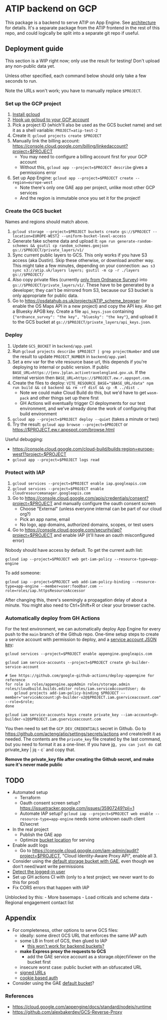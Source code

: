 # ATIP backend on GCP

This package is a backend to serve ATIP on App Engine. See [architecture](../docs/architecture.md) for details. It's a separate package from the ATIP frontend in the rest of this repo, and could logically be split into a separate git repo if useful.

## Deployment guide

This section is a WIP right now; only use the result for testing! Don't upload any non-public data yet.

Unless other specified, each command below should only take a few seconds to run.

Note the URLs won't work; you have to manually replace `$PROJECT`.

### Set up the GCP project

1. [Install gcloud](https://cloud.google.com/sdk/docs/install)
2. [Hook up gcloud to your GCP account](https://cloud.google.com/sdk/docs/initializing)
3. Pick a project ID (which'll also be used as the GCS bucket name) and set it as a shell variable: `PROJECT=atip-test-2`
4. Create it: `gcloud projects create $PROJECT`
4.  Manually link the billing account: <https://console.cloud.google.com/billing/linkedaccount?project=$PROJECT>
	- You may need to configure a billing account first for your GCP account
	- Without this, `gcloud app --project=$PROJECT describe` gives a permissions error
5.  Set up App Engine: `gcloud app --project=$PROJECT create --region=europe-west`
	- Note there's only one GAE app per project, unlike most other GCP services
	- And the region is immutable once you set it for the project!

### Create the GCS bucket

Names and regions should match above.

1.  `gcloud storage --project=$PROJECT buckets create gs://$PROJECT --location=EUROPE-WEST2 --uniform-bucket-level-access`
2.  Generate fake scheme data and upload it: `npm run generate-random-schemes && gsutil cp random_schemes.geojson gs://$PROJECT/private_layers/v1/`
3.  Sync current public layers to GCS. This only works if you have S3 access (aka Dustin). Skip these otherwise, or download another way. This might take a few minutes, depending on your connection: `aws s3 sync s3://atip.uk/layers layers; gsutil -m cp -r ./layers gs://$PROJECT/`
4.  Also copy private files (currently [only from Ordnance Survey](https://github.com/acteng/atip-data-prep/tree/main/ordnance_survey_layers)) into `gs://$PROJECT/private_layers/v1/`. These have to be generated by a developer; they can't be mirrored from S3, because our S3 bucket is only appropriate for public data.
5.  Go to <https://osdatahub.os.uk/projects/ATIP_scheme_browser> (or enable the OS Maps API in a new project) and copy the API key. Also get a Bluesky APGB key. Create a file `api_keys.json` containing `{"ordnance_survey": "the key", "bluesky": "the key"}`, and upload it to the GCS bucket at `gs://$PROJECT/private_layers/api_keys.json`.

### Deploy

1.  Update `GCS_BUCKET` in `backend/app.yaml`
2.  Run `gcloud projects describe $PROJECT | grep projectNumber` and use the result to update `PROJECT_NUMBER` in `backend/app.yaml`
3.  Set a env var for the vite resource base url, this depends if you're deploying to internal or public version. If public `BASE_URL=https://{env.}plan.activetravelengland.gov.uk`. If the internal version then `BASE_URL=https://$PROJECT.ew.r.appspot.com`. 
4.  Create the files to deploy: `VITE_RESOURCE_BASE="$BASE_URL/data" npm run build && cd backend && rm -rf dist && cp -R ../dist .`
	- Note we could make Cloud Build do this, but we'd have to get `wasm-pack` and other things set up there first
	- GH Actions will eventually trigger CI deployments for our test environment, and we've already done the work of configuring that build environment
5.  `gcloud app --project=$PROJECT deploy --quiet` (takes a minute or two)
6.  Try the result: `gcloud app browse --project=$PROJECT` or <https://$PROJECT.ew.r.appspot.com/browse.html>

Useful debugging:

- <https://console.cloud.google.com/cloud-build/builds;region=europe-west1?project=$PROJECT>
- `gcloud app --project=$PROJECT logs read`

### Protect with IAP

1.  `gcloud services --project=$PROJECT enable iap.googleapis.com`
2.  `gcloud services --project=$PROJECT enable cloudresourcemanager.googleapis.com`
3.  Go to <https://console.cloud.google.com/apis/credentials/consent?project=$PROJECT> and manually configure the oauth consent screen
	- Choose "External" (unless everyone internal can be part of our cloud org?)
	- Pick an app name, email
	- No logo, app domains, authorized domains, scopes, or test users
4.  Go to <https://console.cloud.google.com/security/iap?project=$PROJECT> and enable IAP (it'll have an oauth misconfigured error)

Nobody should have access by default. To get the current auth list:

`gcloud iap --project=$PROJECT web get-iam-policy --resource-type=app-engine`

To add someone:

`gcloud iap --project=$PROJECT web add-iam-policy-binding --resource-type=app-engine --member=user:foo@bar.com --role=roles/iap.httpsResourceAccessor`

After changing this, there's seemingly a propagation delay of about a minute. You might also need to Ctrl+Shift+R or clear your browser cache.

### Automatically deploy from GH Actions

For the test environment, we can automatically deploy App Engine for every push to the `main` branch of the Github repo. One-time setup steps to create a service account with permission to deploy, and a [service account JSON key](https://github.com/google-github-actions/auth#authenticating-via-service-account-key-json):

```
gcloud services --project=$PROJECT enable appengine.googleapis.com

gcloud iam service-accounts --project=$PROJECT create gh-builder-service-account

# See https://github.com/google-github-actions/deploy-appengine for reference
for role in roles/appengine.appAdmin roles/storage.admin roles/cloudbuild.builds.editor roles/iam.serviceAccountUser; do
	gcloud projects add-iam-policy-binding $PROJECT --member="serviceAccount:gh-builder-v2@$PROJECT.iam.gserviceaccount.com" --role=$role;
done

gcloud iam service-accounts keys create private_key --iam-account=gh-builder-v2@$PROJECT.iam.gserviceaccount.com
```

You then need to set the `GCP_DEV_CREDENTIALS` secret in Github. Go to <https://github.com/acteng/atip/settings/secrets/actions> and create/edit it as needed. The contents are the `private_key` file created by the last command, but you need to format it as a one-liner. If you have [jq](https://jqlang.github.io/jq/)`, you can just do `cat private_key | jq - c` and copy that.

**Remove the private_key file after creating the Github secret, and make sure it's never made public**

## TODO

- Automated setup
	- Terraform
	- Oauth consent screen setup? <https://issuetracker.google.com/issues/35907249?pli=1>
	- Automate IAP setup? `gcloud iap --project=$PROJECT web enable --resource-type=app-engine` needs some unknown oauth client ID/secret
- In the real project
	- Publish the GAE app
	- Optimize [bucket location](https://cloud.google.com/storage/docs/locations) for serving
- Enable audit logs
	- Go to <https://console.cloud.google.com/iam-admin/audit?project=$PROJECT>, "Cloud Identity-Aware Proxy API", enable all 3.
- Consider using the [default storage bucket with GAE](https://cloud.google.com/appengine/docs/standard/using-cloud-storage?tab=node.js#default_bucket), even though we don't need/want write permissions
- [Detect the logged-in user](<https://cloud.google.com/iap/docs/identity-howto>)
- Set up GH actions CI with (only to a test project; we never want to do this for prod)
- Fix CORS errors that happen with IAP

Unblocked by this:
	- More basemaps
	- Load criticals and scheme data
	- Regional engagement contact list

## Appendix

- For completeness, other options to serve GCS files:
	- ideally: some direct GCS URL that enforces the same IAP auth
	- some LB in front of GCS, then glued to IAP
		- [this won't work for backend buckets?](https://cloud.google.com/iap/docs/load-balancer-howto)
	- **make Express proxy the requests to GCS**
		- add the GAE service account as a storage.objectViewer on the bucket first
	- insecure worst case: public bucket with an obfuscated URL
	- [signed URLs](https://cloud.google.com/storage/docs/access-control/signed-urls)
	- [cookie based auth](https://cloud.google.com/storage/docs/collaboration#browser)
- Consider using the GAE [default bucket](https://cloud.google.com/appengine/docs/standard/using-cloud-storage?tab=node.js)?

### References

- <https://cloud.google.com/appengine/docs/standard/nodejs/runtime>
- <https://github.com/alexbakerdev/GCS-Reverse-Proxy>
